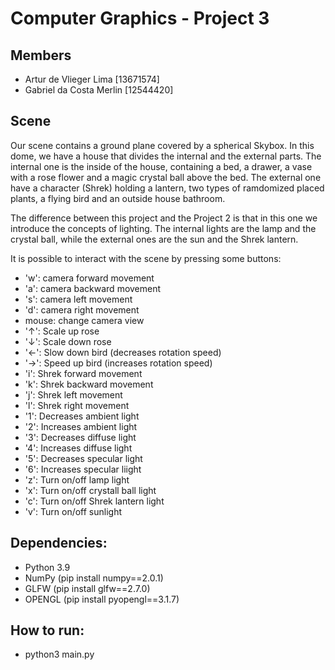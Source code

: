 # Computer Graphics - Project 3

## Members
- Artur de Vlieger Lima [13671574]
- Gabriel da Costa Merlin [12544420]

## Scene
Our scene contains a ground plane covered by a spherical Skybox. In this dome, we have a house that divides the internal and the external parts. The internal one is the inside of the house, containing a bed, a drawer, a vase with a rose flower and a magic crystal ball above the bed. The external one have a character (Shrek) holding a lantern, two types of ramdomized placed plants, a flying bird and an outside house bathroom.

The difference between this project and the Project 2 is that in this one we introduce the concepts of lighting. The internal lights are the
lamp and the crystal ball, while the external ones are the sun and the Shrek lantern.

It is possible to interact with the scene by pressing some buttons:
- 'w': camera forward movement
- 'a': camera backward movement
- 's': camera left movement
- 'd': camera right movement
- mouse: change camera view
- '↑': Scale up rose
- '↓': Scale down rose
- '←': Slow down bird (decreases rotation speed)
- '→': Speed up  bird (increases rotation speed)
- 'i': Shrek forward movement
- 'k': Shrek backward movement
- 'j': Shrek left movement
- 'l': Shrek right movement
- '1': Decreases ambient light
- '2': Increases ambient light
- '3': Decreases diffuse light
- '4': Increases diffuse light 
- '5': Decreases specular light
- '6': Increases specular liight
- 'z': Turn on/off lamp light
- 'x': Turn on/off crystall ball light
- 'c': Turn on/off Shrek lantern light
- 'v': Turn on/off sunlight
 
## Dependencies:

- Python 3.9
- NumPy (pip install numpy==2.0.1)
- GLFW (pip install glfw==2.7.0)
- OPENGL (pip install pyopengl==3.1.7)

## How to run:
- python3 main.py